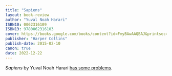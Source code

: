 ```yaml
---
title: "Sapiens"
layout: book-review
author: "Yuval Noah Harari"
ISBN10: 0062316109
ISBN13: 9780062316103
cover: https://books.google.com/books/content?id=FmyBAwAAQBAJ&printsec=frontcover&img=1&zoom=1&edge=curl&source=gbs_api
publisher: "Harper Collins"
publish-date: 2015-02-10
canon: true
date: 2022-12-22
---
```

*Sapiens* by Yuval Noah Harari [has some problems](https://www.currentaffairs.org/2022/07/the-dangerous-populist-science-of-yuval-noah-harari).